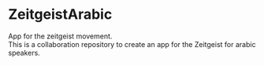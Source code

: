 # ZeitgeistArabic
App for the zeitgeist movement.<br>
This is a collaboration repository to create an app for the Zeitgeist for arabic speakers. 
